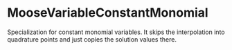 # MooseVariableConstantMonomial

Specialization for constant monomial variables.  It skips the interpolation into quadrature points
and just copies the solution values there.
